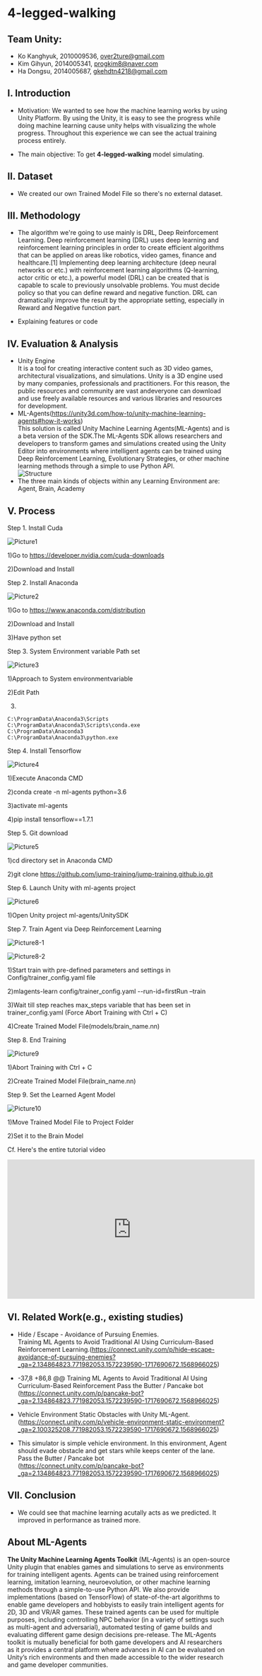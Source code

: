 # 4-legged-walking

## Team Unity: 
* Ko Kanghyuk, 2010009536, over2ture@gmail.com 
* Kim Gihyun, 2014005341, progkim8@naver.com
* Ha Dongsu, 2014005687, gkehdtn4218@gmail.com

## Ⅰ. Introduction
* Motivation: We wanted to see how the machine learning works by using Unity Platform. By using the Unity, it is easy to see the progress while doing machine learning cause unity helps with visualizing the whole progress. Throughout this experience we can see the actual training process entirely.

* The main objective: To get **4-legged-walking** model simulating.

## Ⅱ. Dataset
* We created our own Trained Model File so there's no external dataset.

## Ⅲ. Methodology
* The algorithm we're going to use mainly is DRL, Deep Reinforcement Learning. Deep reinforcement learning (DRL) uses deep learning and reinforcement learning principles in order to create efficient algorithms that can be applied on areas like robotics, video games, finance and healthcare.[1] Implementing deep learning architecture (deep neural networks or etc.) with reinforcement learning algorithms (Q-learning, actor critic or etc.), a powerful model (DRL) can be created that is capable to scale to previously unsolvable problems. You must decide policy so that you can define reward and negative function. DRL can dramatically improve the result by the appropriate setting, especially in Reward and Negative function part.

* Explaining features or code 

## Ⅳ. Evaluation & Analysis
* Unity Engine  
It is a tool for creating interactive content such as 3D video games, architectural visualizations, and simulations. Unity is a 3D engine used by many companies, professionals and practitioners. For this reason, the public resources and community are vast andeveryone can download and use freely available resources and various libraries and resources for development.
* ML-Agents(https://unity3d.com/how-to/unity-machine-learning-agents#how-it-works)  
This solution is called Unity Machine Learning Agents(ML-Agents) and is a beta version of the SDK.The ML-Agents SDK allows researchers and developers to transform games and simulations created using the Unity Editor into environments where intelligent agents can be trained using Deep Reinforcement Learning, Evolutionary Strategies, or other machine learning methods through a simple to use Python API.  
![Structure](./image/ml-agents.png)
* The three main kinds of objects within any Learning Environment are: Agent, Brain, Academy
## Ⅴ. Process


Step 1. Install Cuda

![Picture1](https://user-images.githubusercontent.com/46990290/70840194-02b93600-1e54-11ea-81d6-9ffab3ae821b.jpg)
  
  1)Go to https://developer.nvidia.com/cuda-downloads
  
  2)Download and Install

Step 2. Install Anaconda

![Picture2](https://user-images.githubusercontent.com/46990290/70840205-1b295080-1e54-11ea-857d-0ef34bfacfa3.jpg)

  
  1)Go to https://www.anaconda.com/distribution
  
  2)Download and Install
  
  3)Have python set

Step 3. System Environment variable Path set

![Picture3](https://user-images.githubusercontent.com/46990290/70840216-2e3c2080-1e54-11ea-8361-03da6ad43e68.jpg)

  
  1)Approach to System environmentvariable
  
  2)Edit Path
  
  3)
    C:\ProgramData\Anaconda3\Scripts
    C:\ProgramData\Anaconda3\Scripts\conda.exe
    C:\ProgramData\Anaconda3
    C:\ProgramData\Anaconda3\python.exe

Step 4. Install Tensorflow

![Picture4](https://user-images.githubusercontent.com/46990290/70840251-5b88ce80-1e54-11ea-8ede-7b9f8ed362db.jpg)

  
  1)Execute Anaconda CMD
  
  2)conda create -n ml-agents python=3.6
  
  3)activate ml-agents
  
  4)pip install tensorflow==1.7.1

Step 5. Git download

![Picture5](https://user-images.githubusercontent.com/46990290/70840264-765b4300-1e54-11ea-9a8a-d5b11e9d69a9.jpg)

  
  1)cd directory set in Anaconda CMD
  
  2)git clone https://github.com/jump-training/jump-training.github.io.git


Step 6. Launch Unity with ml-agents project

![Picture6](https://user-images.githubusercontent.com/46990290/70840273-83783200-1e54-11ea-8ce3-2f2e8211e162.jpg)

  
  1)Open Unity project ml-agents/UnitySDK  



Step 7. Train Agent via Deep Reinforcement Learning

![Picture8-1](https://user-images.githubusercontent.com/46990290/70840289-9ee33d00-1e54-11ea-9b9e-99a8aa75f77a.jpg)

![Picture8-2](https://user-images.githubusercontent.com/46990290/70840294-a99dd200-1e54-11ea-9646-33419ed0498a.jpg)

  1)Start train with pre-defined parameters and settings in Config/trainer_config.yaml file
  
  2)mlagents-learn config/trainer_config.yaml --run-id=firstRun –train
  
  3)Wait till step reaches max_steps variable that has been set in trainer_config.yaml (Force Abort Training with Ctrl  + C)
  
  4)Create Trained Model File(models/brain_name.nn)    

Step 8. End Training

![Picture9](https://user-images.githubusercontent.com/46990290/70840299-b4f0fd80-1e54-11ea-9a4c-c20fe06e022e.jpg)

  
  1)Abort Training with Ctrl  + C
  
  2)Create Trained Model File(brain_name.nn)

Step 9. Set the Learned Agent Model

![Picture10](https://user-images.githubusercontent.com/46990290/70840307-bf12fc00-1e54-11ea-9d3a-6fcb02dc02ad.jpg)

  
  1)Move Trained Model File to Project Folder
  
  2)Set it to the Brain Model  
 

Cf. Here's the entire tutorial video
<iframe width="560" height="315" src="https://www.youtube.com/embed/9M_yeAVkCOs" frameborder="0" allow="accelerometer; autoplay; encrypted-media; gyroscope; picture-in-picture" allowfullscreen></iframe>

## Ⅵ. Related Work(e.g., existing studies)
* Hide / Escape - Avoidance of Pursuing Enemies.  
Training ML Agents to Avoid Traditional AI Using Curriculum-Based Reinforcement Learning.(https://connect.unity.com/p/hide-escape-avoidance-of-pursuing-enemies?_ga=2.134864823.771982053.1572239590-1717690672.1568966025)

* -37,8 +86,8 @@ Training ML Agents to Avoid Traditional AI Using Curriculum-Based Reinforcement
Pass the Butter / Pancake bot  
(https://connect.unity.com/p/pancake-bot?_ga=2.134864823.771982053.1572239590-1717690672.1568966025)

* Vehicle Environment Static Obstacles with Unity ML-Agent.  
(https://connect.unity.com/p/vehicle-environment-static-environment?_ga=2.100325208.771982053.1572239590-1717690672.1568966025)

* This simulator is simple vehicle environment. In this environment, Agent should evade obstacle and get stars while keeps center of the lane.  
Pass the Butter / Pancake bot  
(https://connect.unity.com/p/pancake-bot?_ga=2.134864823.771982053.1572239590-1717690672.1568966025)

## VII. Conclusion
* We could see that machine learning acutally acts as we predicted. It improved in performance as trained more.


## About ML-Agents
**The Unity Machine Learning Agents Toolkit** (ML-Agents) is an open-source
Unity plugin that enables games and simulations to serve as environments for
training intelligent agents. Agents can be trained using reinforcement learning,
imitation learning, neuroevolution, or other machine learning methods through a
simple-to-use Python API. We also provide implementations (based on TensorFlow)
of state-of-the-art algorithms to enable game developers and hobbyists to easily
train intelligent agents for 2D, 3D and VR/AR games. These trained agents can be
used for multiple purposes, including controlling NPC behavior (in a variety of
settings such as multi-agent and adversarial), automated testing of game builds
and evaluating different game design decisions pre-release. The ML-Agents
toolkit is mutually beneficial for both game developers and AI researchers as it
provides a central platform where advances in AI can be evaluated on Unity’s
rich environments and then made accessible to the wider research and game
developer communities.


